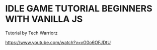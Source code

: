 # IDLE GAME TUTORIAL BEGINNERS WITH VANILLA JS

Tutorial by Tech Warriorz

https://www.youtube.com/watch?v=vG0o6OFJDtU